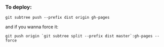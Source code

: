 
### To deploy:

```
git subtree push --prefix dist origin gh-pages
```

and if you wanna force it:

```
git push origin `git subtree split --prefix dist master`:gh-pages --force
```
